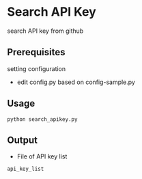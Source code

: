 # Search API Key

search API key from github

## Prerequisites

setting configuration

- edit config.py based on config-sample.py

## Usage

```
python search_apikey.py
```

## Output

- File of API key list

```
api_key_list
```

